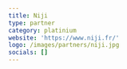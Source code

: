 ```yaml
---
title: Niji
type: partner
category: platinium
website: 'https://www.niji.fr/'
logo: /images/partners/niji.jpg
socials: []
---
```

